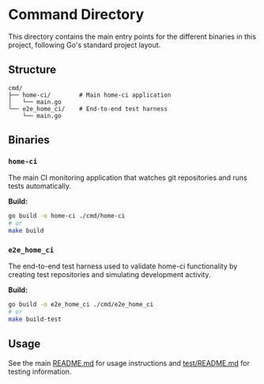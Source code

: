 # Command Directory

This directory contains the main entry points for the different binaries in this project, following Go's standard project layout.

## Structure

```
cmd/
├── home-ci/        # Main home-ci application
│   └── main.go
└── e2e_home_ci/    # End-to-end test harness
    └── main.go
```

## Binaries

### `home-ci`
The main CI monitoring application that watches git repositories and runs tests automatically.

**Build:**
```bash
go build -o home-ci ./cmd/home-ci
# or
make build
```

### `e2e_home_ci`
The end-to-end test harness used to validate home-ci functionality by creating test repositories and simulating development activity.

**Build:**
```bash
go build -o e2e_home_ci ./cmd/e2e_home_ci
# or
make build-test
```

## Usage

See the main [README.md](../README.md) for usage instructions and [test/README.md](../test/README.md) for testing information.